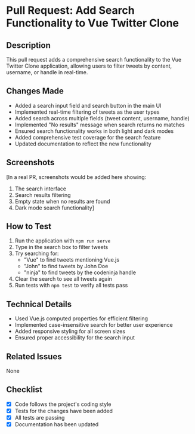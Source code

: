 # Pull Request: Add Search Functionality to Vue Twitter Clone

## Description
This pull request adds a comprehensive search functionality to the Vue Twitter Clone application, allowing users to filter tweets by content, username, or handle in real-time.

## Changes Made
- Added a search input field and search button in the main UI
- Implemented real-time filtering of tweets as the user types
- Added search across multiple fields (tweet content, username, handle)
- Implemented "No results" message when search returns no matches
- Ensured search functionality works in both light and dark modes
- Added comprehensive test coverage for the search feature
- Updated documentation to reflect the new functionality

## Screenshots
[In a real PR, screenshots would be added here showing:
1. The search interface
2. Search results filtering
3. Empty state when no results are found
4. Dark mode search functionality]

## How to Test
1. Run the application with `npm run serve`
2. Type in the search box to filter tweets
3. Try searching for:
   - "Vue" to find tweets mentioning Vue.js
   - "John" to find tweets by John Doe
   - "ninja" to find tweets by the codeninja handle
4. Clear the search to see all tweets again
5. Run tests with `npm test` to verify all tests pass

## Technical Details
- Used Vue.js computed properties for efficient filtering
- Implemented case-insensitive search for better user experience
- Added responsive styling for all screen sizes
- Ensured proper accessibility for the search input

## Related Issues
None

## Checklist
- [x] Code follows the project's coding style
- [x] Tests for the changes have been added
- [x] All tests are passing
- [x] Documentation has been updated

